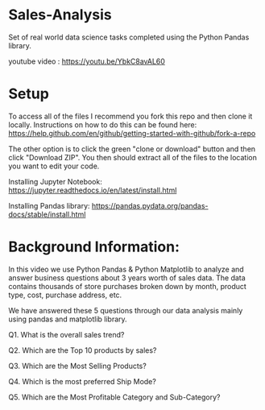# Sales-Analysis

Set of real world data science tasks completed using the Python Pandas library.

youtube video : https://youtu.be/YbkC8avAL60

# Setup

To access all of the files I recommend you fork this repo and then clone it locally. Instructions on how to do this can be found here: https://help.github.com/en/github/getting-started-with-github/fork-a-repo

The other option is to click the green "clone or download" button and then click "Download ZIP". You then should extract all of the files to the location you want to edit your code.

Installing Jupyter Notebook: https://jupyter.readthedocs.io/en/latest/install.html 

Installing Pandas library: https://pandas.pydata.org/pandas-docs/stable/install.html

# Background Information:

In this video we use Python Pandas & Python Matplotlib to analyze and answer business questions about 3 years worth of sales data. The data contains thousands of store purchases broken down by month, product type, cost, purchase address, etc.

We have answered these 5 questions through our data analysis mainly using pandas and matplotlib library.

Q1. What is the overall sales trend? <br>

Q2. Which are the Top 10 products by sales?<br>

Q3. Which are the Most Selling Products?<br>

Q4. Which is the most preferred Ship Mode?<br>

Q5. Which are the Most Profitable Category and Sub-Category?
